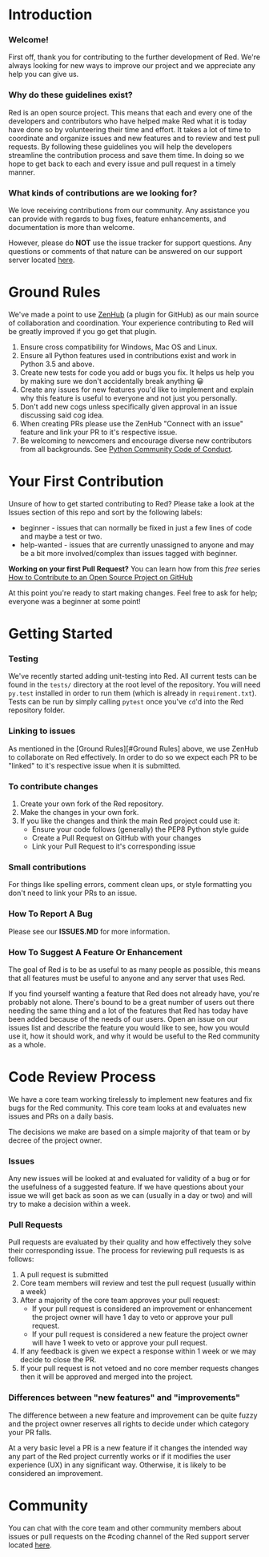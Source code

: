 # Introduction
### Welcome!
First off, thank you for contributing to the further development of Red. We're always looking for new ways to improve our project and we appreciate any help you can give us.

### Why do these guidelines exist?
Red is an open source project. This means that each and every one of the developers and contributors who have helped make Red what it is today have done so by volunteering their time and effort. It takes a lot of time to coordinate and organize issues and new features and to review and test pull requests. By following these guidelines you will help the developers streamline the contribution process and save them time. In doing so we hope to get back to each and every issue and pull request in a timely manner.

### What kinds of contributions are we looking for?
We love receiving contributions from our community. Any assistance you can provide with regards to bug fixes, feature enhancements, and documentation is more than welcome.

However, please do **NOT** use the issue tracker for support questions. Any questions or comments of that nature can be answered on our support server located [here](https://discord.gg/red).

# Ground Rules
We've made a point to use [ZenHub](https://www.zenhub.com/) (a plugin for GitHub) as our main source of collaboration and coordination. Your experience contributing to Red will be greatly improved if you go get that plugin.
1. Ensure cross compatibility for Windows, Mac OS and Linux.
2. Ensure all Python features used in contributions exist and work in Python 3.5 and above.
3. Create new tests for code you add or bugs you fix. It helps us help you by making sure we don't accidentally break anything :grinning:
4. Create any issues for new features you'd like to implement and explain why this feature is useful to everyone and not just you personally.
5. Don't add new cogs unless specifically given approval in an issue discussing said cog idea.
6. When creating PRs please use the ZenHub "Connect with an issue" feature and link your PR to it's respective issue.
7. Be welcoming to newcomers and encourage diverse new contributors from all backgrounds. See [Python Community Code of Conduct](https://www.python.org/psf/codeofconduct/).

# Your First Contribution
Unsure of how to get started contributing to Red? Please take a look at the Issues section of this repo and sort by the following labels:

* beginner - issues that can normally be fixed in just a few lines of code and maybe a test or two.
* help-wanted - issues that are currently unassigned to anyone and may be a bit more involved/complex than issues tagged with beginner.

**Working on your first Pull Request?** You can learn how from this *free* series [How to Contribute to an Open Source Project on GitHub](https://egghead.io/series/how-to-contribute-to-an-open-source-project-on-github)

At this point you're ready to start making changes. Feel free to ask for help; everyone was a beginner at some point!

# Getting Started
### Testing
We've recently started adding unit-testing into Red. All current tests can be found in the `tests/` directory at the root level of the repository. You will need `py.test` installed in order to run them (which is already in `requirement.txt`). Tests can be run by simply calling `pytest` once you've `cd`'d into the Red repository folder.

### Linking to issues
As mentioned in the [Ground Rules][#Ground Rules] above, we use ZenHub to collaborate on Red effectively. In order to do so we expect each PR to be "linked" to it's respective issue when it is submitted.

### To contribute changes
1. Create your own fork of the Red repository.
2. Make the changes in your own fork.
3. If you like the changes and think the main Red project could use it:
    * Ensure your code follows (generally) the PEP8 Python style guide
    * Create a Pull Request on GitHub with your changes
    * Link your Pull Request to it's corresponding issue

### Small contributions
For things like spelling errors, comment clean ups, or style formatting you don't need to link your PRs to an issue.

### How To Report A Bug
Please see our **ISSUES.MD** for more information.

### How To Suggest A Feature Or Enhancement
The goal of Red is to be as useful to as many people as possible, this means that all features must be useful to anyone and any server that uses Red.

If you find yourself wanting a feature that Red does not already have, you're probably not alone. There's bound to be a great number of users out there needing the same thing and a lot of the features that Red has today have been added because of the needs of our users. Open an issue on our issues list and describe the feature you would like to see, how you would use it, how it should work, and why it would be useful to the Red community as a whole.

# Code Review Process

We have a core team working tirelessly to implement new features and fix bugs for the Red community. This core team looks at and evaluates new issues and PRs on a daily basis.

The decisions we make are based on a simple majority of that team or by decree of the project owner.

### Issues
Any new issues will be looked at and evaluated for validity of a bug or for the usefulness of a suggested feature. If we have questions about your issue we will get back as soon as we can (usually in a day or two) and will try to make a decision within a week.

### Pull Requests
Pull requests are evaluated by their quality and how effectively they solve their corresponding issue. The process for reviewing pull requests is as follows:

1. A pull request is submitted
2. Core team members will review and test the pull request (usually within a week)
3. After a majority of the core team approves your pull request:
    * If your pull request is considered an improvement or enhancement the project owner will have 1 day to veto or approve your pull request.
    * If your pull request is considered a new feature the project owner will have 1 week to veto or approve your pull request.
4. If any feedback is given we expect a response within 1 week or we may decide to close the PR.
5. If your pull request is not vetoed and no core member requests changes then it will be approved and merged into the project.

### Differences between "new features" and "improvements"
The difference between a new feature and improvement can be quite fuzzy and the project owner reserves all rights to decide under which category your PR falls.

At a very basic level a PR is a new feature if it changes the intended way any part of the Red project currently works or if it modifies the user experience (UX) in any significant way. Otherwise, it is likely to be considered an improvement.

# Community
You can chat with the core team and other community members about issues or pull requests on the #coding channel of the Red support server located [here](https://discord.gg/red).

